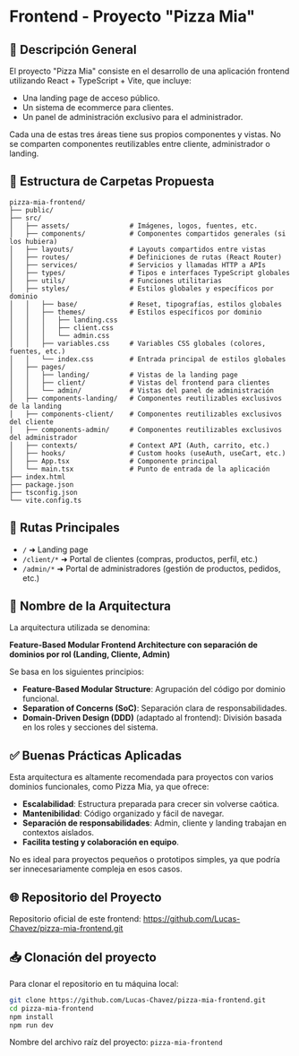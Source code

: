 # Frontend - Proyecto "Pizza Mia"

## 🏢 Descripción General

El proyecto "Pizza Mia" consiste en el desarrollo de una aplicación frontend utilizando React + TypeScript + Vite, que incluye:

-   Una landing page de acceso público.
-   Un sistema de ecommerce para clientes.
-   Un panel de administración exclusivo para el administrador.

Cada una de estas tres áreas tiene sus propios componentes y vistas. No se comparten componentes reutilizables entre cliente, administrador o landing.

## 📁 Estructura de Carpetas Propuesta

```
pizza-mia-frontend/
├── public/
├── src/
│   ├── assets/               # Imágenes, logos, fuentes, etc.
│   ├── components/           # Componentes compartidos generales (si los hubiera)
│   ├── layouts/              # Layouts compartidos entre vistas
│   ├── routes/               # Definiciones de rutas (React Router)
│   ├── services/             # Servicios y llamadas HTTP a APIs
│   ├── types/                # Tipos e interfaces TypeScript globales
│   ├── utils/                # Funciones utilitarias
│   ├── styles/               # Estilos globales y específicos por dominio
│   │   ├── base/             # Reset, tipografías, estilos globales
│   │   ├── themes/           # Estilos específicos por dominio
│   │   │   ├── landing.css
│   │   │   ├── client.css
│   │   │   └── admin.css
│   │   ├── variables.css     # Variables CSS globales (colores, fuentes, etc.)
│   │   └── index.css         # Entrada principal de estilos globales
│   ├── pages/
│   │   ├── landing/          # Vistas de la landing page
│   │   ├── client/           # Vistas del frontend para clientes
│   │   └── admin/            # Vistas del panel de administración
│   ├── components-landing/   # Componentes reutilizables exclusivos de la landing
│   ├── components-client/    # Componentes reutilizables exclusivos del cliente
│   ├── components-admin/     # Componentes reutilizables exclusivos del administrador
│   ├── contexts/             # Context API (Auth, carrito, etc.)
│   ├── hooks/                # Custom hooks (useAuth, useCart, etc.)
│   ├── App.tsx               # Componente principal
│   └── main.tsx              # Punto de entrada de la aplicación
├── index.html
├── package.json
├── tsconfig.json
└── vite.config.ts

```

## 🔄 Rutas Principales

-   `/` ➜ Landing page
-   `/client/*` ➜ Portal de clientes (compras, productos, perfil, etc.)
-   `/admin/*` ➜ Portal de administradores (gestión de productos, pedidos, etc.)

## 📃 Nombre de la Arquitectura

La arquitectura utilizada se denomina:

**Feature-Based Modular Frontend Architecture con separación de dominios por rol (Landing, Cliente, Admin)**

Se basa en los siguientes principios:

-   **Feature-Based Modular Structure**: Agrupación del código por dominio funcional.
-   **Separation of Concerns (SoC)**: Separación clara de responsabilidades.
-   **Domain-Driven Design (DDD)** (adaptado al frontend): División basada en los roles y secciones del sistema.

## ✅ Buenas Prácticas Aplicadas

Esta arquitectura es altamente recomendada para proyectos con varios dominios funcionales, como Pizza Mia, ya que ofrece:

-   **Escalabilidad**: Estructura preparada para crecer sin volverse caótica.
-   **Mantenibilidad**: Código organizado y fácil de navegar.
-   **Separación de responsabilidades**: Admin, cliente y landing trabajan en contextos aislados.
-   **Facilita testing y colaboración en equipo**.

No es ideal para proyectos pequeños o prototipos simples, ya que podría ser innecesariamente compleja en esos casos.

## 🌐 Repositorio del Proyecto

Repositorio oficial de este frontend: https://github.com/Lucas-Chavez/pizza-mia-frontend.git

## 📥 Clonación del proyecto

Para clonar el repositorio en tu máquina local:

```bash
git clone https://github.com/Lucas-Chavez/pizza-mia-frontend.git
cd pizza-mia-frontend
npm install
npm run dev
```

Nombre del archivo raíz del proyecto: `pizza-mia-frontend`